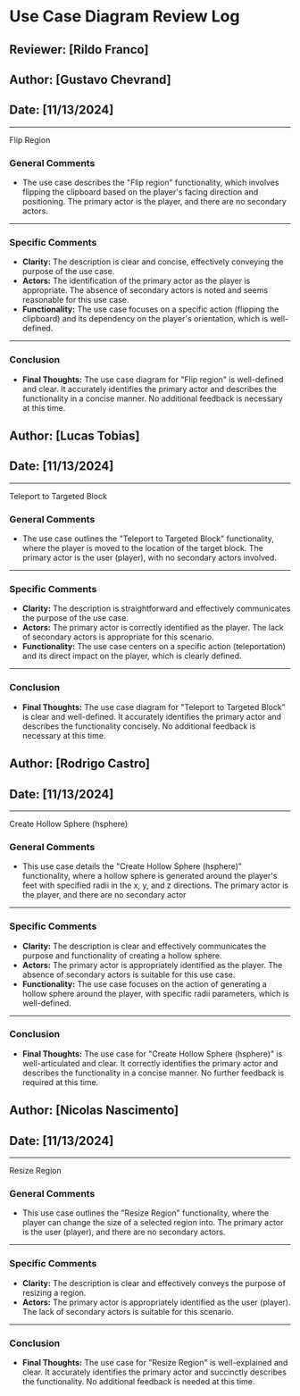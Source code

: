 # Use Case Diagram Review Log

## Reviewer: [Rildo Franco]
## Author: [Gustavo Chevrand]
## Date: [11/13/2024]

---
Flip Region

### General Comments
- The use case describes the "Flip region" functionality, which involves flipping the clipboard based on the player's facing direction and positioning. The primary actor is the player, and there are no secondary actors.

---

### Specific Comments
- **Clarity:** The description is clear and concise, effectively conveying the purpose of the use case.
- **Actors:** The identification of the primary actor as the player is appropriate. The absence of secondary actors is noted and seems reasonable for this use case.
- **Functionality:** The use case focuses on a specific action (flipping the clipboard) and its dependency on the player's orientation, which is well-defined.


---

### Conclusion
- **Final Thoughts:** The use case diagram for "Flip region" is well-defined and clear. It accurately identifies the primary actor and describes the functionality in a concise manner. No additional feedback is necessary at this time.

## Author: [Lucas Tobias]
## Date: [11/13/2024]

---
Teleport to Targeted Block

### General Comments
- The use case outlines the "Teleport to Targeted Block" functionality, where the player is moved to the location of the target block. The primary actor is the user (player), with no secondary actors involved.

---

### Specific Comments
- **Clarity:** The description is straightforward and effectively communicates the purpose of the use case.
- **Actors:** The primary actor is correctly identified as the player. The lack of secondary actors is appropriate for this scenario.
- **Functionality:** The use case centers on a specific action (teleportation) and its direct impact on the player, which is clearly defined.


---

### Conclusion
- **Final Thoughts:** The use case diagram for "Teleport to Targeted Block" is clear and well-defined. It accurately identifies the primary actor and describes the functionality concisely. No additional feedback is necessary at this time.


## Author: [Rodrigo Castro]
## Date: [11/13/2024]

---
Create Hollow Sphere (hsphere)

### General Comments
- This use case details the "Create Hollow Sphere (hsphere)" functionality, where a hollow sphere is generated around the player's feet with specified radii in the x, y, and z directions. The primary actor is the player, and there are no secondary actor

---

### Specific Comments
- **Clarity:** The description is clear and effectively communicates the purpose and functionality of creating a hollow sphere.
- **Actors:** The primary actor is appropriately identified as the player. The absence of secondary actors is suitable for this use case.
- **Functionality:** The use case focuses on the action of generating a hollow sphere around the player, with specific radii parameters, which is well-defined.


---

### Conclusion
- **Final Thoughts:** The use case for "Create Hollow Sphere (hsphere)" is well-articulated and clear. It correctly identifies the primary actor and describes the functionality in a concise manner. No further feedback is required at this time.



## Author: [Nicolas Nascimento]
## Date: [11/13/2024]

---
Resize Region

### General Comments
- This use case outlines the "Resize Region" functionality, where the player can change the size of a selected region into. The primary actor is the user (player), and there are no secondary actors.


---

### Specific Comments
- **Clarity:** The description is clear and effectively conveys the purpose of resizing a region.
- **Actors:** The primary actor is appropriately identified as the user (player). The lack of secondary actors is suitable for this scenario.


---

### Conclusion
- **Final Thoughts:**  The use case for "Resize Region" is well-explained and clear. It accurately identifies the primary actor and succinctly describes the functionality. No additional feedback is needed at this time.
